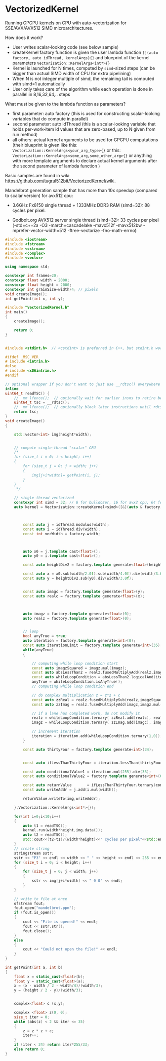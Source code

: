 # VectorizedKernel
Running GPGPU kernels on CPU with auto-vectorization for SSE/AVX/AVX512 SIMD microarchitectures.

How does it work?

- User writes scalar-looking code (see below sample)
- createKernel factory function is given the user lambda function ```[](auto factory, auto idThread, kernelArgs){}``` and blueprint of the kernel parameters ```Vectorization::KernelArgs<int*>{}``` 
- Kernel is launched for N times, computed by ```simd```-sized steps (can be bigger than actual SIMD width of CPU for extra pipelining)
- When N is not integer multiple of simd, the remaining tail is computed with simd=1 automatically
- User only takes care of the algorithm while each operation is done in parallel in 8,16,32,64,.. steps

What must be given to the lambda function as parameters?

- first parameter: auto factory (this is used for constructing scalar-looking variables that do compute in parallel)
- second parameter: auto idThread (this is a scalar-looking variable that holds per-work-item id values that are zero-based, up to N given from run method)
- all others: actual kernel arguments to be used for GPGPU computations (their blueprint is given like this: ```Vectorization::KernelArgs<your_arg_type>{}``` or this: ```Vectorization::KernelArgs<some_arg,some_other_arg>{}``` or anything with more template arguments to declare actual kernel arguments after the second parameter of lambda function )

Basic samples are found in wiki: https://github.com/tugrul512bit/VectorizedKernel/wiki.

Mandelbrot generation sample that has more than 10x speedup (compared to scalar version) for avx512 cpu:

- 3.6GHz Fx8150 single thread + 1333MHz DDR3 RAM (simd=32): 88 cycles per pixel.

- Godbolt.org AVX512 server single thread (simd=32): 33 cycles per pixel (-std=c++2a -O3 -march=cascadelake -mavx512f -mavx512bw -mprefer-vector-width=512  -ftree-vectorize -fno-math-errno)

```C++
#include <iostream>
#include <fstream>
#include <sstream>
#include <complex>
#include <vector>

using namespace std;

constexpr int frames=20;
constexpr float width = 2000;
constexpr float height = 2000;
constexpr int grainSize=width/4; // pixels
void createImage();
int getPoint(int x, int y);

#include "VectorizedKernel.h"
int main()
{
	createImage();

	return 0;
}


#include <stdint.h>  // <cstdint> is preferred in C++, but stdint.h works.

#ifdef _MSC_VER
# include <intrin.h>
#else
# include <x86intrin.h>
#endif

// optional wrapper if you don't want to just use __rdtsc() everywhere
inline
uint64_t readTSC() {
    // _mm_lfence();  // optionally wait for earlier insns to retire before reading the clock
    uint64_t tsc = __rdtsc();
    // _mm_lfence();  // optionally block later instructions until rdtsc retires
    return tsc;
}
void createImage()
{

	std::vector<int> img(height*width);


	// compute single-thread "scalar" CPU
	/*
	for (size_t i = 0; i < height; i++)
	{
		for (size_t j = 0; j < width; j++)
		{
			img[j+i*width]= getPoint(i, j);
		}
	}
	 */

	// single-thread vectorized
	constexpr int simd = 32; // 8 for bulldozer, 16 for avx2 cpu, 64 for avx512
	auto kernel = Vectorization::createKernel<simd>([&](auto & factory, auto & idThread, int * img){



		const auto j = idThread.modulus(width);
		const auto i = idThread.div(width);
		const int vecWidth = factory.width;



		auto x0 = j.template cast<float>();
		auto y0 = i.template cast<float>();

		const auto heightDiv2 = factory.template generate<float>(height/2.0f);

		const auto x = x0.sub(width/2.0f).sub(width/4.0f).div(width/3.0f);
		const auto y = heightDiv2.sub(y0).div(width/3.0f);


		const auto imagc = factory.template generate<float>(y);
		const auto realc = factory.template generate<float>(x);



		auto imagz = factory.template generate<float>(0);
		auto realz = factory.template generate<float>(0);


		// loop
		bool anyTrue = true;
		auto iteration = factory.template generate<int>(0);
		const auto iterationLimit = factory.template generate<int>(35);
		while(anyTrue)
		{

			// computing while loop condition start
            const auto imagzSquared = imagz.mul(imagz);
			const auto absLessThan2 = realz.fusedMultiplyAdd(realz,imagzSquared).lessThan(4.0f);
			const auto whileLoopCondition = absLessThan2.logicalAnd(iteration.lessThanOrEquals(35));
			anyTrue = whileLoopCondition.isAnyTrue();
			// computing while loop condition end

			// do complex multiplication z = z*z + c
			const auto zzReal = realz.fusedMultiplySub(realz,imagzSquared);
			const auto zzImag = realz.fusedMultiplyAdd(imagz,imagz.mul(realz));

			// if a lane has completed work, do not modify it
			realz = whileLoopCondition.ternary( zzReal.add(realc), realz);
			imagz = whileLoopCondition.ternary( zzImag.add(imagc), imagz);

			// increment iteration
			iteration = iteration.add(whileLoopCondition.ternary(1,0));
		}

		const auto thirtyFour = factory.template generate<int>(34);


		const auto ifLessThanThirtyFour = iteration.lessThan(thirtyFour);

		const auto conditionalValue1 = iteration.mul(255).div(33);
		const auto conditionalValue2 = factory.template generate<int>(0);

		const auto returnValue       = ifLessThanThirtyFour.ternary(conditionalValue1, conditionalValue2);
		const auto writeAddr = j.add(i.mul(width));

		returnValue.writeTo(img,writeAddr);

	},Vectorization::KernelArgs<int*>{});

	for(int i=0;i<10;i++)
	{
		auto t1 = readTSC();
		kernel.run(width*height,img.data());
		auto t2 = readTSC();
		std::cout<<(t2-t1)/(width*height)<<" cycles per pixel"<<std::endl;
	}
	// create string
	stringstream sstr;
	sstr << "P3" << endl << width << " " << height << endl << 255 << endl;
	for (size_t i = 0; i < height; i++)
	{
		for (size_t j = 0; j < width; j++)
		{
			sstr << img[j+i*width] << " 0 0" << endl;
		}
	}

	// write to file at once
	ofstream fout;
	fout.open("mandelbrot.ppm");
	if (fout.is_open())
	{
		cout << "File is opened!" << endl;
		fout << sstr.str();
		fout.close();
	}
	else
	{
		cout << "Could not open the file!" << endl;
	}
}

int getPoint(int a, int b)
{
	float x = static_cast<float>(b);
	float y = static_cast<float>(a);
	x = (x - width / 2 - width/4)/(width/3);
	y = (height / 2 - y)/(width/3);


	complex<float> c (x,y);

	complex <float> z(0, 0);
	size_t iter = 0;
	while (abs(z) < 2 && iter <= 35)
	{
		z = z * z + c;
		iter++;
	}
	if (iter < 34) return iter*255/33;
	else return 0;
}

```

